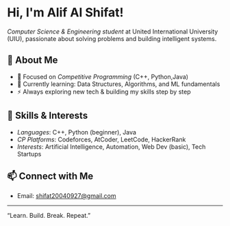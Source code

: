 # Hi, I'm Alif Al Shifat!

*Computer Science & Engineering student* at United International University (UIU), passionate about solving problems and building intelligent systems.

## 🚀 About Me
- 🎯 Focused on *Competitive Programming* (C++, Python,Java)
- 📘 Currently learning: Data Structures, Algorithms, and ML fundamentals
- ⚡ Always exploring new tech & building my skills step by step

## 🧠 Skills & Interests
- *Languages*: C++, Python (beginner), Java
- *CP Platforms*: Codeforces, AtCoder, LeetCode, HackerRank
- *Interests*: Artificial Intelligence, Automation, Web Dev (basic), Tech Startups

## 📫 Connect with Me

- Email: shifat20040927@gmail.com

---

“Learn. Build. Break. Repeat.”
<!---
pokem000n/pokem000n is a ✨ special ✨ repository because its `README.md` (this file) appears on your GitHub profile.
You can click the Preview link to take a look at your changes.
--->
